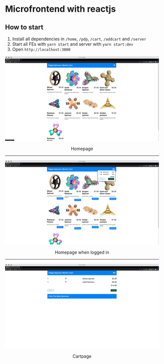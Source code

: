# Microfrontend with reactjs

## How to start

1. Install all dependencies in `/home`, `/pdp`, `/cart`, `/addcart` and `/server`
2. Start all FEs with `yarn start` and server with `yarn start:dev`
3. Open `http://localhost:3000`

<center>
  <img width="800" src="./image-1.png" />
  <p>Homepage</p>
  <hr/>
  <img width="800" src="./image-2.png" />
  <p>Homepage when logged in</p>
  <hr/>
  <img width="800" src="./image-3.png" />
  <p>Cartpage</p>
</center>
